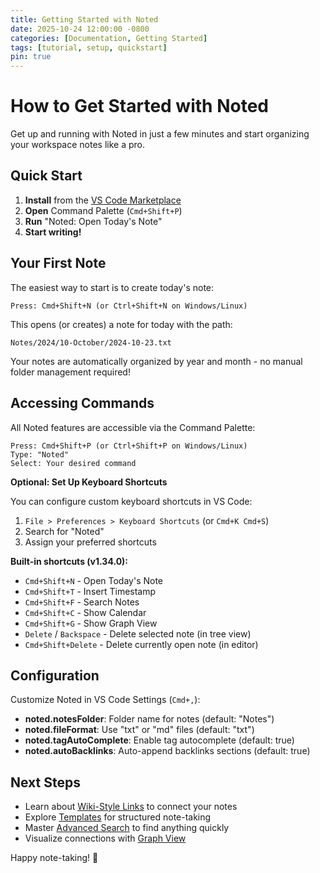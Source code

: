 ```yaml
---
title: Getting Started with Noted
date: 2025-10-24 12:00:00 -0800
categories: [Documentation, Getting Started]
tags: [tutorial, setup, quickstart]
pin: true
---
```


# How to Get Started with Noted

Get up and running with Noted in just a few minutes and start organizing your workspace notes like a pro.

## Quick Start

1. **Install** from the [VS Code Marketplace](https://marketplace.visualstudio.com/items?itemName=jsonify.noted)
2. **Open** Command Palette (`Cmd+Shift+P`)
3. **Run** "Noted: Open Today's Note"
4. **Start writing!**

## Your First Note

The easiest way to start is to create today's note:

```
Press: Cmd+Shift+N (or Ctrl+Shift+N on Windows/Linux)
```

This opens (or creates) a note for today with the path:
```
Notes/2024/10-October/2024-10-23.txt
```

Your notes are automatically organized by year and month - no manual folder management required!

## Accessing Commands

All Noted features are accessible via the Command Palette:

```
Press: Cmd+Shift+P (or Ctrl+Shift+P on Windows/Linux)
Type: "Noted"
Select: Your desired command
```

**Optional: Set Up Keyboard Shortcuts**

You can configure custom keyboard shortcuts in VS Code:

1. `File > Preferences > Keyboard Shortcuts` (or `Cmd+K Cmd+S`)
2. Search for "Noted"
3. Assign your preferred shortcuts

**Built-in shortcuts (v1.34.0):**
- `Cmd+Shift+N` - Open Today's Note
- `Cmd+Shift+T` - Insert Timestamp
- `Cmd+Shift+F` - Search Notes
- `Cmd+Shift+C` - Show Calendar
- `Cmd+Shift+G` - Show Graph View
- `Delete` / `Backspace` - Delete selected note (in tree view)
- `Cmd+Shift+Delete` - Delete currently open note (in editor)

## Configuration

Customize Noted in VS Code Settings (`Cmd+,`):

- **noted.notesFolder**: Folder name for notes (default: "Notes")
- **noted.fileFormat**: Use "txt" or "md" files (default: "txt")
- **noted.tagAutoComplete**: Enable tag autocomplete (default: true)
- **noted.autoBacklinks**: Auto-append backlinks sections (default: true)

## Next Steps

- Learn about [Wiki-Style Links](/noted/posts/wiki-links/) to connect your notes
- Explore [Templates](/noted/posts/templates/) for structured note-taking
- Master [Advanced Search](/noted/posts/search/) to find anything quickly
- Visualize connections with [Graph View](/noted/posts/graph/)

Happy note-taking! 📝
